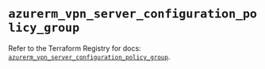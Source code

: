 # `azurerm_vpn_server_configuration_policy_group`

Refer to the Terraform Registry for docs: [`azurerm_vpn_server_configuration_policy_group`](https://registry.terraform.io/providers/hashicorp/azurerm/3.108.0/docs/resources/vpn_server_configuration_policy_group).
